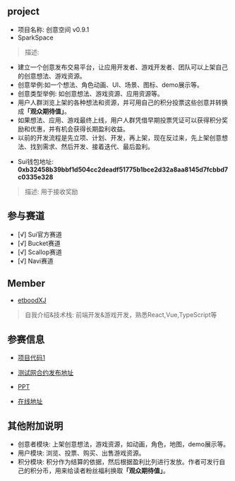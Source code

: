 ## project
- 项目名称: 创意空间  v0.9.1
- SparkSpace

> 描述: 
* 建立一个创意发布交易平台，让应用开发者、游戏开发者、团队可以上架自己的创意想法、游戏资源。
* 创意举例:如一个想法、角色动画、UI、场景、图标、demo展示等。
* 创意类型举例: 如创意想法、游戏资源、应用资源等。
* 用户人群浏览上架的各种想法和资源，并可用自己的积分投票这些创意并转换成<B>「观众期待值」</B>。
* 如果想法、应用、游戏最终上线，用户人群凭借早期投票凭证可以获得积分奖励和优惠，并有机会获得长期盈利收益。
* 以前的开发流程是先立项、计划、开发，再上架，现在反过来，先上架创意想法、找到需求、然后开发、接着迭代、最后盈利。


- Sui钱包地址: **0xb32458b39bbf1d504cc2deadf51775b1bce2d32a8aa8145d7fcbbd7c0335e328**
> 描述: 用于接收奖励

## 参与赛道
- [√] Sui官方赛道
- [√] Bucket赛道
- [√] Scallop赛道
- [√] Navi赛道

## Member
- [etboodXJ](https://github.com/etboodXJ)
> 自我介绍&技术栈: 前端开发&游戏开发，熟悉React,Vue,TypeScript等

## 参赛信息
- [项目代码1](https://github.com/etboodXJ/DeGameTropicalIsLand)
- [测试网合约发布地址](https://testnet.suivision.xyz/package/0xcafba38c8bf232964ca2849d02a97729c054b8a6dc4c7f43298dc4ec6a76c45f)

- [PPT](https://github.com/etboodXJ/DeGameTropicalIsLand/blob/main/SparkSpace.pptx)
- [在线地址](https://sparkspace.wal.app)

## 其他附加说明
* 创意者模块: 上架创意想法，游戏资源，如动画，角色，地图，demo展示等。
* 用户模块: 浏览、投票、购买、出售游戏资源。
* 积分模块: 积分作为结算的依据，然后根据盈利比列进行发放。作者可发行自己的积分币，用来给读者粉丝福利换取<B>「观众期待值」</B>。


